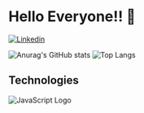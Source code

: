 <h1>Hello Everyone!! 🤠</h1>

[![Linkedin](https://img.shields.io/badge/LinkedIn-0077B5?style=for-the-badge&logo=linkedin&logoColor=white)](https://br.linkedin.com/in/matheus-fran%C3%A7a13)

![Anurag's GitHub stats](https://github-readme-stats.vercel.app/api?username=MatheusFrancaDEV&show_icons=true&theme=synthwave)
![Top Langs](https://github-readme-stats.vercel.app/api/top-langs/?username=MatheusFrancaDEV&layout=compact)

## Technologies

<img src="https://skillicons.dev/icons?i=html,css,javascript,typescript,nodejs,react,nextjs" alt="JavaScript Logo"/>
